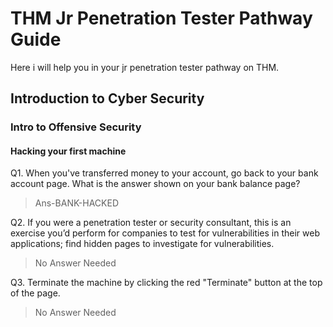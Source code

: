 # THM Jr Penetration Tester Pathway Guide

Here i will help you in your jr penetration tester pathway on THM.
<!--more-->

## Introduction to Cyber Security
### Intro to Offensive Security
#### Hacking your first machine 

Q1. When you've transferred money to your account, go back to your bank account page. What is the answer shown on your bank balance page?
> Ans-BANK-HACKED

Q2. If you were a penetration tester or security consultant, this is an exercise you’d perform for companies to test for vulnerabilities in their web applications; find hidden pages to investigate for vulnerabilities.
> No Answer Needed

Q3. Terminate the machine by clicking the red "Terminate" button at the top of the page.
> No Answer Needed
